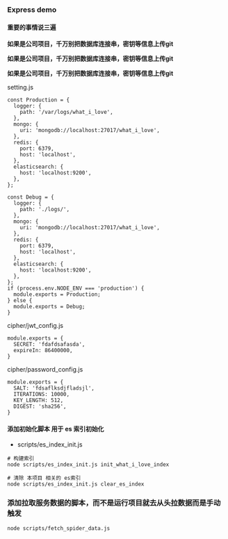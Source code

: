 ### Express demo

#### 重要的事情说三遍

**如果是公司项目，千万别把数据库连接串，密钥等信息上传git**

**如果是公司项目，千万别把数据库连接串，密钥等信息上传git**

**如果是公司项目，千万别把数据库连接串，密钥等信息上传git**

setting.js

```
const Production = {
  logger: {
    path: '/var/logs/what_i_love',
  },
  mongo: {
    uri: 'mongodb://localhost:27017/what_i_love',
  },
  redis: {
    port: 6379,
    host: 'localhost',
  },
  elasticsearch: {
    host: 'localhost:9200',
  },
};

const Debug = {
  logger: {
    path: './logs/',
  },
  mongo: {
    uri: 'mongodb://localhost:27017/what_i_love',
  },
  redis: {
    port: 6379,
    host: 'localhost',
  },
  elasticsearch: {
    host: 'localhost:9200',
  },
};
if (process.env.NODE_ENV === 'production') {
  module.exports = Production;
} else {
  module.exports = Debug;
}
```

cipher/jwt_config.js

```
module.exports = {
  SECRET: 'fdafdsafasda',
  expireIn: 86400000,
}
```

cipher/password_config.js

```
module.exports = {
  SALT: 'fdsaflksdjfladsjl',
  ITERATIONS: 10000,
  KEY_LENGTH: 512,
  DIGEST: 'sha256',
}
```

#### 添加初始化脚本 用于 es 索引初始化

- scripts/es_index_init.js

```
# 构建索引 
node scripts/es_index_init.js init_what_i_love_index

# 清除 本项目 相关的 es索引
node scripts/es_index_init.js clear_es_index
```

### 添加拉取服务数据的脚本，而不是运行项目就去从头拉数据而是手动触发

```
node scripts/fetch_spider_data.js
```



